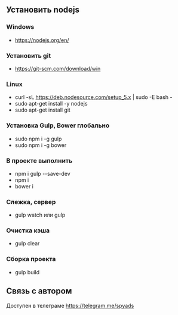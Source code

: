 ## Установить nodejs
### Windows
- https://nodejs.org/en/

### Установить git
- https://git-scm.com/download/win

### Linux
- curl -sL https://deb.nodesource.com/setup_5.x | sudo -E bash -
- sudo apt-get install -y nodejs
- sudo apt-get install git

### Установка Gulp, Bower глобально
- sudo npm i -g gulp
- sudo npm i -g bower

### В проекте выполнить
- npm i gulp --save-dev
- npm i
- bower i

### Слежка, сервер
- gulp watch или gulp

### Очистка кэша
- gulp clear

### Сборка проекта
- gulp build

## Связь с автором
Доступен в телеграме https://telegram.me/spyads
